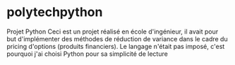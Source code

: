 # polytechpython
Projet Python
Ceci est un projet réalisé en école d'ingénieur, il avait pour but d'implémenter des méthodes de réduction de variance dans le cadre du pricing d'options (produits financiers).
Le langage n'était pas imposé, c'est pourquoi j'ai choisi Python pour sa simplicité de lecture
